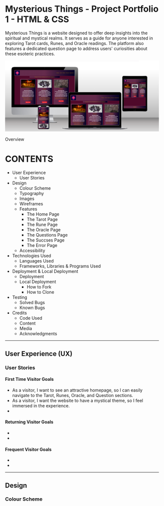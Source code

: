 # Mysterious Things - Project Portfolio 1 - HTML & CSS 

Mysterious Things is a website designed to offer deep insights into the spiritual and mystical realms.
It serves as a guide for anyone interested in exploring Tarot cards, Runes, and Oracle readings.
The platform also features a dedicated question page to address users' curiosities about these esoteric practices.

![a mockup of the homepage](assets/images/mockup.png "Homepage!")

Overview

# CONTENTS

* User Experience
    * User Stories
* Design
    * Colour Scheme
    * Typography
    * Images
    * Wireframes
    * Features
        * The Home Page
        * The Tarot Page
        * The Rune Page
        * The Oracle Page
        * The Questions Page
        * The Succses Page 
        * The Error Page
    * Accessibility
* Technologies Used
    * Languages Used
    * Frameworks, Libraries & Programs Used
* Deployment & Local Deployment 
    * Deployment
    * Local Deployment
        * How to Fork
        * How to Clone
* Testing
    * Solved Bugs
    * Known Bugs
* Credits
    * Code Used 
    * Content
    * Media
    * Acknowledgments

---

## User Experience (UX)

### User Stories

 #### First Time Visitor Goals

* As a visitor, I want to see an attractive homepage, so I can easily navigate to the Tarot, Runes, Oracle, and Question sections.
* As a visitor, I want the website to have a mystical theme, so I feel immersed in the experience.
* 

#### Returning Visitor Goals

* 
*
#### Frequent Visitor Goals

* 
* 

---
## Design

### Colour Scheme 
    